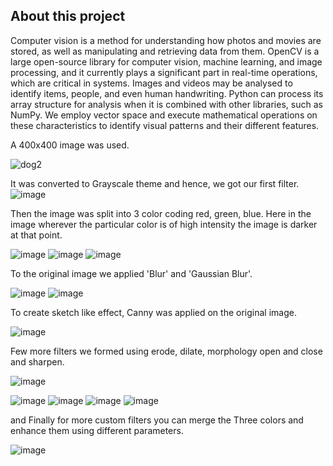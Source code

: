 ## About this project

Computer vision is a method for understanding how photos and movies are stored, as well as manipulating and retrieving data from them. OpenCV is a large open-source library for computer vision, machine learning, and image processing, and it currently plays a significant part in real-time operations, which are critical in systems. Images and videos may be analysed to identify items, people, and even human handwriting. Python can process its array structure for analysis when it is combined with other libraries, such as NumPy. We employ vector space and execute mathematical operations on these characteristics to identify visual patterns and their different features.






A 400x400 image was used.

![dog2](https://user-images.githubusercontent.com/75320682/140651042-f46667bc-de78-41b5-b909-e1dc0abe9927.jpg)

It was converted to Grayscale theme and hence, we got our first filter.
![image](https://user-images.githubusercontent.com/75320682/140651479-f9cd312b-be4b-4699-b6c4-e774440c31f3.png)

Then the image was split into 3 color coding red, green, blue.
Here in the image wherever the particular color is of high intensity the image is darker at that point.

![image](https://user-images.githubusercontent.com/75320682/140651599-bbe98125-dc73-42e6-8deb-96fcea7c44b1.png)
![image](https://user-images.githubusercontent.com/75320682/140651620-f15910de-69e2-45f4-a45e-85e7edcc5931.png)
![image](https://user-images.githubusercontent.com/75320682/140651659-bf2cab9b-045e-4071-80c1-21f0dbe0c37c.png)

To the original image we applied 'Blur' and 'Gaussian Blur'.

![image](https://user-images.githubusercontent.com/75320682/140651737-32c5fd3f-47ef-404f-8fbe-6da8326afc9f.png)
![image](https://user-images.githubusercontent.com/75320682/140651744-b4710e2f-802d-4588-957b-3adaf0600810.png)

To create sketch like effect, Canny was applied on the original image.

![image](https://user-images.githubusercontent.com/75320682/140651798-b502dba3-92bf-49a5-8b8c-367b7bed7108.png)

Few more filters we formed using erode, dilate, morphology open and close and sharpen.

![image](https://user-images.githubusercontent.com/75320682/140651908-306ea1ad-44d0-4ecd-91e3-91aa293b8ded.png)

![image](https://user-images.githubusercontent.com/75320682/140651918-8eaaa63e-dedb-4999-9305-47d110971145.png)
![image](https://user-images.githubusercontent.com/75320682/140651926-c5a7aeb4-20c3-4281-bdae-8506f8d815c7.png)
![image](https://user-images.githubusercontent.com/75320682/140651935-dc7d7fb1-1aa7-4c3a-9a50-edac9aa99fc4.png)
![image](https://user-images.githubusercontent.com/75320682/140651962-7550144b-601a-496e-b6a0-54845eee0e1c.png)

and Finally for more custom filters you can merge the Three colors and enhance them using different parameters.

![image](https://user-images.githubusercontent.com/75320682/140651972-0543cb32-2679-4a89-bef1-fcb65e2830a6.png)


